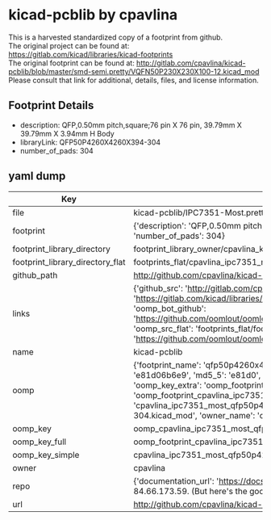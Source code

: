 # kicad-pcblib by cpavlina  
This is a harvested standardized copy of a footprint from github.  
The original project can be found at:  
https://gitlab.com/kicad/libraries/kicad-footprints  
The original footprint can be found at:
http://gitlab.com/cpavlina/kicad-pcblib/blob/master/smd-semi.pretty/VQFN50P230X230X100-12.kicad_mod
Please consult that link for additional, details, files, and license information.  
## Footprint Details
* description: QFP,0.50mm pitch,square;76 pin X 76 pin, 39.79mm X 39.79mm X 3.94mm H Body  
* libraryLink: QFP50P4260X4260X394-304  
* number_of_pads: 304  
## yaml dump  
| Key | Value |  
| --- | --- |  
| file | kicad-pcblib/IPC7351-Most.pretty/QFP50P4260X4260X394-304.kicad_mod |  
| footprint | {'description': 'QFP,0.50mm pitch,square;76 pin X 76 pin, 39.79mm X 39.79mm X 3.94mm H Body', 'libraryLink': 'QFP50P4260X4260X394-304', 'number_of_pads': 304} |  
| footprint_library_directory | footprint_library_owner/cpavlina_kicad-pcblib |  
| footprint_library_directory_flat | footprints_flat/cpavlina_ipc7351_most_qfp50p4260x4260x394_304/working |  
| github_path | http://github.com/cpavlina/kicad-pcblib/blob/master/IPC7351-Most.pretty/QFP50P4260X4260X394-304.kicad_mod |  
| links | {'github_src': 'http://gitlab.com/cpavlina/kicad-pcblib/blob/master/smd-semi.pretty/VQFN50P230X230X100-12.kicad_mod', 'github_src_repo': 'https://gitlab.com/kicad/libraries/kicad-footprints', 'oomp_bot': 'footprints/cpavlina_ipc7351_most_qfp50p4260x4260x394_304/working', 'oomp_bot_github': 'https://github.com/oomlout/oomlout_oomp_footprint_bot/tree/main/footprints/cpavlina_ipc7351_most_qfp50p4260x4260x394_304/working', 'oomp_src_flat': 'footprints_flat/footprints_flat/cpavlina_ipc7351_most_qfp50p4260x4260x394_304/working', 'oomp_src_flat_github': 'https://github.com/oomlout/oomlout_oomp_footprint_src/tree/main/footprints_flat/cpavlina_ipc7351_most_qfp50p4260x4260x394_304/working'} |  
| name | kicad-pcblib |  
| oomp | {'footprint_name': 'qfp50p4260x4260x394_304', 'library_name': 'ipc7351_most', 'md5': 'e81d06b6e920d91f4bd18bf703d6fe99', 'md5_10': 'e81d06b6e9', 'md5_5': 'e81d0', 'md5_6': 'e81d06', 'oomp_key': 'oomp_cpavlina_ipc7351_most_qfp50p4260x4260x394_304', 'oomp_key_extra': 'oomp_footprint_cpavlina_ipc7351_most_qfp50p4260x4260x394_304', 'oomp_key_full': 'oomp_footprint_cpavlina_ipc7351_most_qfp50p4260x4260x394_304_e81d06', 'oomp_key_simple': 'cpavlina_ipc7351_most_qfp50p4260x4260x394_304', 'original_filename': 'kicad-pcblib/IPC7351-Most.pretty/QFP50P4260X4260X394-304.kicad_mod', 'owner_name': 'cpavlina'} |  
| oomp_key | oomp_cpavlina_ipc7351_most_qfp50p4260x4260x394_304 |  
| oomp_key_full | oomp_footprint_cpavlina_ipc7351_most_qfp50p4260x4260x394_304 |  
| oomp_key_simple | cpavlina_ipc7351_most_qfp50p4260x4260x394_304 |  
| owner | cpavlina |  
| repo | {'documentation_url': 'https://docs.github.com/rest/overview/resources-in-the-rest-api#rate-limiting', 'message': "API rate limit exceeded for 84.66.173.59. (But here's the good news: Authenticated requests get a higher rate limit. Check out the documentation for more details.)"} |  
| url | http://github.com/cpavlina/kicad-pcblib |  

